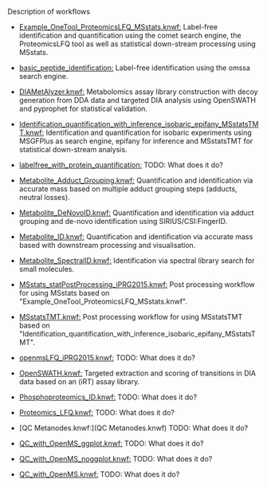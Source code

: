Description of workflows

- [Example_OneTool_ProteomicsLFQ_MSstats.knwf:](Example_OneTool_ProteomicsLFQ_MSstats.knwf)
Label-free identification and quantification using the comet search engine, the ProteomicsLFQ tool as well as statistical down-stream processing using MSstats.

- [basic_peptide_identification:](basic_peptide_identification.knwf)
Label-free identification using the omssa search engine.

- [DIAMetAlyzer.knwf:](DIAMetAlyzer.knwf)
Metabolomics assay library construction with decoy generation from DDA data and targeted DIA analysis using OpenSWATH and pyprophet for statistical validation.

- [Identification_quantification_with_inference_isobaric_epifany_MSstatsTMT.knwf:](Identification_quantification_with_inference_isobaric_epifany_MSstatsTMT.knwf)
Identification and quantification for isobaric experiments using MSGFPlus as search engine, epifany for inference and MSstatsTMT for statistical down-stream analysis.

- [labelfree_with_protein_quantification:](labelfree_with_protein_quantification.knwf)
TODO: What does it do?

- [Metabolite_Adduct_Grouping.knwf:](Metabolite_Adduct_Grouping.knwf)
Quantification and identification via accurate mass based on multiple adduct grouping steps (adducts, neutral losses).

- [Metabolite_DeNovoID.knwf:](Metabolite_DeNovoID.knwf)
Quantification and identification via adduct grouping and de-novo identification using SIRIUS/CSI:FingerID.

- [Metabolite_ID.knwf:](Metabolite_ID.knwf)
Quantification and identification via accurate mass based with downstream processing and visualisation.

- [Metabolite_SpectralID.knwf:](Metabolite_SpectralID.knwf)
Identification via spectral library search for small molecules. 

- [MSstats_statPostProcessing_iPRG2015.knwf:](MSstats_statPostProcessing_iPRG2015.knwf)
Post processing workflow for using MSstats based on "Example_OneTool_ProteomicsLFQ_MSstats.knwf".

- [MSstatsTMT.knwf:](MSstatsTMT.knwf)
Post processing workflow for using MSstatsTMT based on "Identification_quantification_with_inference_isobaric_epifany_MSstatsTMT".

- [openmsLFQ_iPRG2015.knwf:](openmsLFQ_iPRG2015.knwf)
TODO: What does it do?

- [OpenSWATH.knwf:](OpenSWATH.knwf)
Targeted extraction and scoring of transitions in DIA data based on an (iRT) assay library.

- [Phosphoproteomics_ID.knwf:](Phosphoproteomics_ID.knwf)
TODO: What does it do?

- [Proteomics_LFQ.knwf:](Proteomics_LFQ.knwf)
TODO: What does it do?

- [QC Metanodes.knwf:](QC Metanodes.knwf)
TODO: What does it do?

- [QC_with_OpenMS_ggplot.knwf:](QC_with_OpenMS_ggplot.knwf)
TODO: What does it do?

- [QC_with_OpenMS_noggplot.knwf:](QC_with_OpenMS_noggplot.knwf)
TODO: What does it do?

- [QC_with_OpenMS.knwf:](QC_with_OpenMS.knwf)
TODO: What does it do?